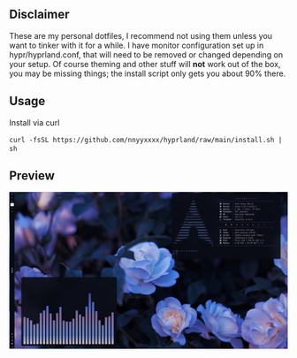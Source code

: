 ## Disclaimer
These are my personal dotfiles, I recommend not using them unless you want to tinker with it for a while. I have monitor configuration set up in hypr/hyprland.conf, that will need to be removed or changed depending on your setup. Of course theming and other stuff will **not** work out of the box, you may be missing things; the install script only gets you about 90% there.

## Usage
Install via curl
  ```shell
  curl -fsSL https://github.com/nnyyxxxx/hyprland/raw/main/install.sh | sh
  ```

## Preview
![](.github/preview.png)
